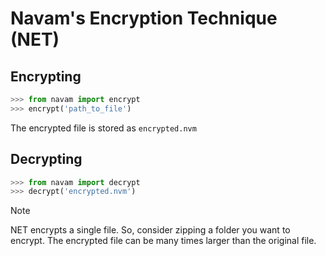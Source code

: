 # Navam's Encryption Technique (NET)

## Encrypting

```python
>>> from navam import encrypt
>>> encrypt('path_to_file')
```

The encrypted file is stored as `encrypted.nvm`

## Decrypting

```python
>>> from navam import decrypt
>>> decrypt('encrypted.nvm')
```

> [!NOTE]
> NET encrypts a single file. So, consider zipping a folder you want to encrypt.
> The encrypted file can be many times larger than the original file.
